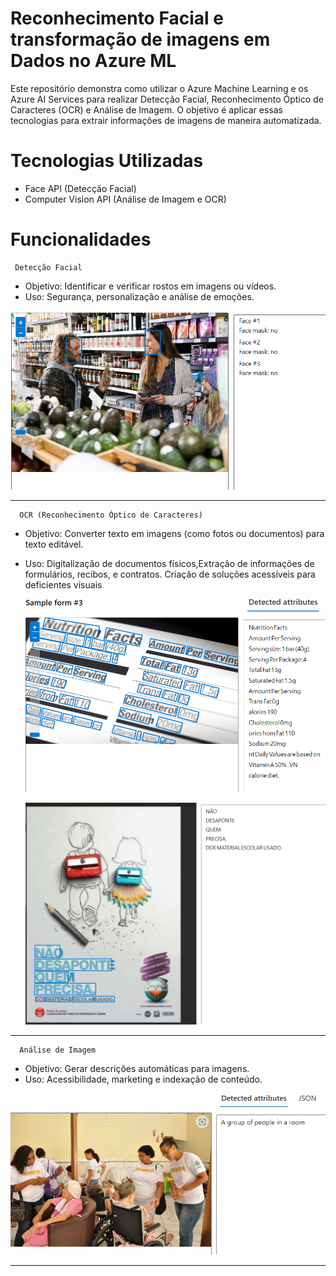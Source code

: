 #              Reconhecimento Facial e transformação de imagens em Dados no Azure ML                                                                                                                                            
Este repositório demonstra como utilizar o Azure Machine Learning e os Azure AI Services para realizar Detecção Facial, Reconhecimento Óptico de Caracteres (OCR) e Análise de Imagem.  O objetivo é aplicar essas tecnologias para extrair informações de imagens de maneira automatizada.



# Tecnologias Utilizadas
    
   - Face API (Detecção Facial)
   - Computer Vision API (Análise de Imagem e OCR)



# Funcionalidades


     Detecção Facial
  - Objetivo: Identificar e verificar rostos em imagens ou vídeos.
  - Uso: Segurança, personalização e análise de emoções.
  
  ![exemploFace](exemplo-2.png)

-------------------------------------------------------------------------------------------------

      OCR (Reconhecimento Óptico de Caracteres)
- Objetivo: Converter texto em imagens (como fotos ou documentos) para texto editável.
- Uso: Digitalização de documentos físicos,Extração de informações de formulários, recibos, e contratos.
    Criação de soluções acessíveis para deficientes visuais
    

  ![exemploFace](exemplo-1.png)
  
  ![exemploFace](exemplo-4.png)

----------------------------------------------------------------------------------------------

      Análise de Imagem    
- Objetivo: Gerar descrições automáticas para imagens.
- Uso: Acessibilidade, marketing e indexação de conteúdo.

![exemploFace](exemplo-5.png)


----------------------------------------------------------------------------------------------

